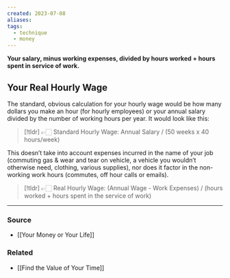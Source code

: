 ```yaml
---
created: 2023-07-08
aliases: 
tags:
  - technique
  - money
---
```

**Your salary, minus working expenses, divided by hours worked + hours spent in service of work.**

## Your Real Hourly Wage

The standard, obvious calculation for your hourly wage would be how many dollars you make an hour (for hourly employees) or your annual salary divided by the number of working hours per year. It would look like this:

> [!tldr] 👉🏻 Standard Hourly Wage: 
Annual Salary / (50 weeks x 40 hours/week)

This doesn’t take into account expenses incurred in the name of your job (commuting gas & wear and tear on vehicle, a vehicle you wouldn’t otherwise need, clothing, various supplies), nor does it factor in the non-working work hours (commutes, off hour calls or emails).

> [!tldr] 👉🏻 Real Hourly Wage: 
(Annual Wage - Work Expenses) / (hours worked + hours spent in the service of work)

****
### Source
- [[Your Money or Your Life]]

### Related
- [[Find the Value of Your Time]]